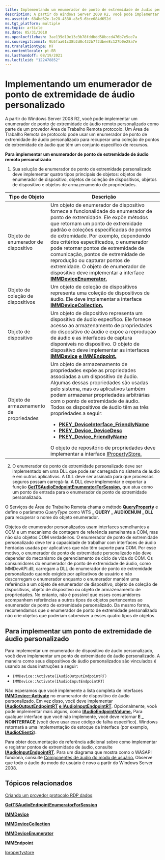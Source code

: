 ```yaml
---
title: Implementando um enumerador de ponto de extremidade de áudio personalizado
description: A partir do Windows Server 2008 R2, você pode implementar um enumerador de ponto de extremidade de áudio remoto personalizado como parte de um provedor Área de Trabalho Remota protocolo.
ms.assetid: 684bd62e-1e28-4330-a3c5-6bce684d652d
ms.tgt_platform: multiple
ms.topic: article
ms.date: 05/31/2018
ms.openlocfilehash: 3ae135d19e13e3b78fddbdd58bccd476b7e5ee7a
ms.sourcegitcommit: 9b5faa61c38b2d0c432b7f2dbee8c127b0e28a7e
ms.translationtype: MT
ms.contentlocale: pt-BR
ms.lasthandoff: 08/19/2021
ms.locfileid: "122478852"
---
```

# <a name="implementing-a-custom-audio-endpoint-enumerator"></a>Implementando um enumerador de ponto de extremidade de áudio personalizado

A partir do Windows Server 2008 R2, você pode implementar um enumerador de ponto de extremidade de áudio remoto personalizado como parte de um provedor Área de Trabalho Remota protocolo. Um Área de Trabalho Remota de protocolo pode usar um enumerador de ponto de extremidade de áudio personalizado para recuperar uma coleção de pontos de extremidade de áudio que têm um conjunto específico de recursos.

**Para implementar um enumerador de ponto de extremidade de áudio remoto personalizado**

1.  Sua solução de enumerador de ponto de extremidade personalizado deve implementar quatro tipos principais de objetos: objetos de enumerador de dispositivo, objetos de coleção de dispositivos, objetos de dispositivo e objetos de armazenamento de propriedades.

    

    
| Tipo de Objeto | Descrição | 
|-------------|-------------|
| Objeto de enumerador de dispositivo<br /> | Um objeto de enumerador de dispositivo fornece a funcionalidade do enumerador de ponto de extremidade. Ele expõe métodos que retornam um ponto de extremidade padrão e coleções especificadas de pontos de extremidade. Por exemplo, dependendo dos critérios especificados, o enumerador pode retornar pontos de extremidade de comunicação, pontos de extremidade de reprodução ou capturar pontos de extremidade. O objeto de enumerador de dispositivo deve implementar a interface <a href="/windows/desktop/api/mmdeviceapi/nn-mmdeviceapi-immdeviceenumerator"><strong>IMMDeviceEnumerator.</strong></a><br /> | 
| Objeto de coleção de dispositivos<br /> | Um objeto de coleção de dispositivos representa uma coleção de dispositivos de áudio. Ele deve implementar a interface <a href="/windows/desktop/api/mmdeviceapi/nn-mmdeviceapi-immdevicecollection"><strong>IMMDeviceCollection.</strong></a><br /> | 
| Objeto de dispositivo<br /> | Um objeto de dispositivo representa um dispositivo de áudio específico. Ele fornece acesso ao armazenamento de propriedades do dispositivo de áudio e expõe a reprodução de áudio e as interfaces de captura disponíveis no dispositivo. O objeto de dispositivo deve implementar as interfaces <a href="/windows/desktop/api/mmdeviceapi/nn-mmdeviceapi-immdevice"><strong>IMMDevice</strong></a> <a href="/windows/desktop/api/mmdeviceapi/nn-mmdeviceapi-immendpoint"><strong>e IMMEndpoint.</strong></a><br /> | 
| Objeto de armazenamento de propriedades<br /> | Um objeto de armazenamento de propriedades expõe as propriedades associadas a um dispositivo de áudio. Algumas dessas propriedades são usadas pelo sistema, mas os aplicativos também podem armazenar propriedades arbitrárias com o ponto de extremidade de áudio.<br /> Todos os dispositivos de áudio têm as três propriedades a seguir:<br /><ul><li><a href="/windows/desktop/CoreAudio/pkey-deviceinterface-friendlyname"><strong>PKEY_DeviceInterface_FriendlyName</strong></a></li><li><a href="/windows/desktop/CoreAudio/pkey-device-devicedesc"><strong>PKEY_Device_DeviceDesc</strong></a></li><li><a href="/windows/desktop/CoreAudio/pkey-device-friendlyname"><strong>PKEY_Device_FriendlyName</strong></a></li></ul>    O objeto de repositório de propriedades deve implementar a interface <a href="/windows/win32/api/propsys/nn-propsys-ipropertystore">IPropertyStore.</a><br /> | 


    

     

2.  O enumerador de ponto de extremidade personalizado deve ser implementado em uma DLL que pode ser carregada no sistema de áudio e em outros aplicativos. A DLL deve ser assinada para que processos seguros possam carregá-la. A DLL deve implementar e exportar a função [**GetTSAudioEndpointEnumeratorForSession,**](gettsaudioendpointenumeratorforsession.md) que atua como um ponto de entrada para o enumerador de ponto de extremidade personalizado.

O Serviços de Área de Trabalho Remota chama o método [**QueryProperty**](/windows/desktop/api/Wtsprotocol/nf-wtsprotocol-iwtsprotocolconnection-queryproperty) e define o parâmetro *QueryType* como WTS **\_ QUERY \_ AUDIOENUM \_ DLL** para recuperar o nome do objeto enumerador.

Objetos de enumerador personalizados usam interfaces semelhantes a COM e um mecanismo de contagem de referência semelhante a COM, mas não são objetos COM verdadeiros. O enumerador de ponto de extremidade personalizado deve ter a capacidade de trabalhar com interfaces de áudio herdadas usadas por aplicativos que não têm suporte para COM. Por esse motivo, o enumerador de ponto de extremidade personalizado não deve depender do mecanismo de gerenciamento de ciclo de vida do COM. Os consumidores do enumerador de ponto de extremidade de áudio, como MMDevAPI.dll, carregam a DLL do enumerador de ponto de extremidade personalizado quando exigido por aplicativos de usuário e não descarregam o enumerador enquanto o enumerador mantém uma referência a um objeto de enumerador de dispositivo, objeto de coleção de dispositivos, objeto de dispositivo ou objeto de armazenamento de propriedades. No entanto, não é possível que esses consumidores acompanhem referências a outros tipos de objetos pertencentes ao enumerador de ponto de extremidade personalizado. Da mesmo forma, recomendamos que o enumerador de ponto de extremidade personalizado não crie objetos que poderiam sobreviver a esses quatro tipos de objetos.

## <a name="to-implement-a-custom-audio-endpoint"></a>Para implementar um ponto de extremidade de áudio personalizado

Para implementar um enumerador de dispositivo de áudio personalizado, você deve implementar um ponto de extremidade de áudio personalizado. A maneira como seus dispositivos de áudio personalizados são vinculados é usando as duas instruções a seguir:

-   `IMMDevice::Activate(IAudioOutputEndpointRT)`
-   `IMMDevice::Activate(IAudioInputEndpointRT)`

Não esperamos que você implemente a lista completa de interfaces [**IMMDevice::Activate**](/windows/desktop/api/mmdeviceapi/nf-mmdeviceapi-immdevice-activate) no enumerador de dispositivo de áudio personalizado. Em vez disso, você deve implementar [**IAudioOutputEndpointRT**](/windows/desktop/api/Audioengineendpoint/nn-audioengineendpoint-iaudiooutputendpointrt) [**e IAudioInputEndpointRT**](/windows/desktop/api/Audioengineendpoint/nn-audioengineendpoint-iaudioinputendpointrt). Opcionalmente, você pode implementar mais alguns, como [**IAudioEndpointVolume.**](/windows/desktop/api/endpointvolume/nn-endpointvolume-iaudioendpointvolume) Para qualquer interface que você não implemente, você deve retornar **E \_ NOINTERFACE** (você deve usar esse código de falha específico). Windows retornará a uma implementação de estoque da interface (por exemplo, [**IAudioClient2**](/windows/desktop/api/audioclient/nn-audioclient-iaudioclient2)).

Para obter documentação de referência adicional sobre como implementar e registrar pontos de extremidade de áudio, consulte [**IAudioInputEndpointRT**](/windows/desktop/api/Audioengineendpoint/nn-audioengineendpoint-iaudioinputendpointrt). Para um diagrama que mostra como o WASAPI funciona, consulte [Componentes de áudio do modo de usuário.](/windows/desktop/CoreAudio/user-mode-audio-components) Observe que todo o áudio do modo de usuário é novo a partir do Windows Server 2008.

## <a name="related-topics"></a>Tópicos relacionados

<dl> <dt>

[Criando um provedor protocolo RDP dados](creating-a-custom-remote-protocol.md)
</dt> <dt>

[**GetTSAudioEndpointEnumeratorForSession**](gettsaudioendpointenumeratorforsession.md)
</dt> <dt>

[**IMMDevice**](/windows/desktop/api/mmdeviceapi/nn-mmdeviceapi-immdevice)
</dt> <dt>

[**IMMDeviceCollection**](/windows/desktop/api/mmdeviceapi/nn-mmdeviceapi-immdevicecollection)
</dt> <dt>

[**IMMDeviceEnumerator**](/windows/desktop/api/mmdeviceapi/nn-mmdeviceapi-immdeviceenumerator)
</dt> <dt>

[**IMMEndpoint**](/windows/desktop/api/mmdeviceapi/nn-mmdeviceapi-immendpoint)
</dt> <dt>

[Ipropertystore](/windows/win32/api/propsys/nn-propsys-ipropertystore)
</dt> </dl>
